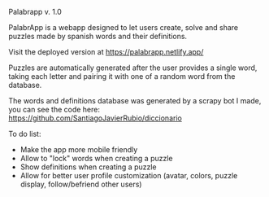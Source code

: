 Palabrapp v. 1.0

PalabrApp is a webapp designed to let users create, solve and share puzzles made by spanish words and their definitions.

Visit the deployed version at https://palabrapp.netlify.app/


Puzzles are automatically generated after the user provides a single word, taking each letter and pairing it with one of a random word from the database.

The words and definitions database was generated by a scrapy bot I made, you can see the code here: https://github.com/SantiagoJavierRubio/diccionario


To do list:
- Make the app more mobile friendly
- Allow to "lock" words when creating a puzzle
- Show definitions when creating a puzzle
- Allow for better user profile customization (avatar, colors, puzzle display, follow/befriend other users)
